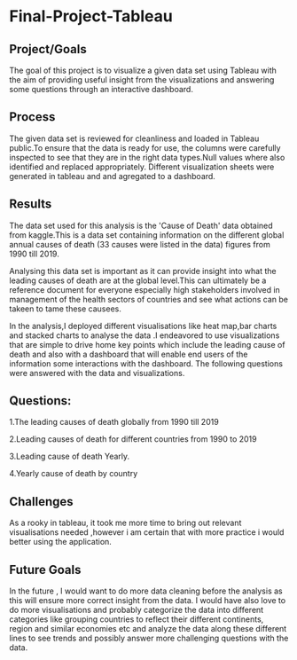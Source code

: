 # Final-Project-Tableau

## Project/Goals
The goal of this project is to visualize a given data set using Tableau with the aim of providing useful insight from the visualizations and answering some questions through an interactive dashboard.

## Process
The given data set is reviewed for cleanliness and loaded in Tableau public.To ensure that the data is ready for use, the columns were carefully inspected to see that  they are in the right data types.Null values where also identified and  replaced appropriately. Different visualization sheets were generated in tableau and and agregated to a dashboard.


## Results
The data set used for this analysis is the 'Cause of Death' data obtained from kaggle.This is  a data set containing information on the different global annual causes of death (33 causes were listed in the data) figures from 1990 till 2019.

Analysing this data set is important as it can provide insight into what  the leading causes of death are at the global level.This can ultimately be a reference document for  everyone especially  high stakeholders involved in management of the health sectors of countries and see what actions can be takeen to tame these causees.

In the analysis,I deployed  different visualisations like heat map,bar charts and stacked charts  to analyse the data .I endeavored to use visualizations that are simple to drive home key points which include the leading cause of death and also  with  a dashboard that will enable end users of the information some  interactions  with the dashboard.
The following questions were answered with the data and visualizations.
## Questions:
1.The leading causes of death globally from 1990 till 2019

2.Leading causes of death for different countries from 1990 to 2019

3.Leading cause of death  Yearly.

4.Yearly cause of death by country

## Challenges 
As a rooky in tableau, it took me more time to  bring out relevant visualisations needed ,however i am certain that with more practice i would better using the application.

## Future Goals
In the future , I would want to do more data cleaning before the analysis as this will ensure more correct insight from the data.
I would have also love to do more visualisations and probably categorize the data into different categories like grouping countries to reflect their different continents, region and similar economies etc and analyze the data along these different  lines to see trends and possibly answer more challenging questions with the data.
